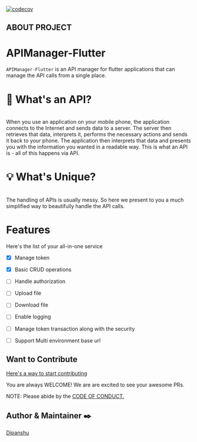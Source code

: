 [![codecov](https://codecov.io/gh/101Loop/APIManager-Flutter/branch/master/graph/badge.svg?token=770R0EZKQG)](undefined)
## ABOUT PROJECT

# APIManager-Flutter
`APIManager-Flutter` is an API manager for flutter applications that can manage
the API calls from a single place.<br>

# 🔮 What's an API?
  
<br>  When you use an application on your mobile phone, the application connects to the Internet and sends data to a server. The server then retrieves that data, interprets it, performs the necessary actions and sends it back to your phone. The application then interprets that data and presents you with the information you wanted in a readable way. This is what an API is - all of this happens via API.<br>


# 💡 What's Unique?
<br> The handling of APIs is usually messy. So here we present to you a much simplified way to beautifully handle the API calls.

# Features
 Here's the list of your all-in-one service
- [X] Manage token 
- [x] Basic CRUD operations
- [ ] Handle authorization
- [ ] Upload file
- [ ] Download file
- [ ] Enable logging
- [ ] Manage token transaction along with the security
- [ ] Support Multi environment base url


## Want to Contribute
[Here's a way to start contributing](https://github.com/101Loop/APIManager-Flutter/blob/master/CONTRIBUTING.md)


You are always WELCOME! We are are excited to see your awesome PRs.

 NOTE: Please abide by the [CODE OF CONDUCT.](https://github.com/101Loop/APIManager-Flutter/blob/master/CODE_OF_CONDUCT.md)



## Author & Maintainer ✒️
[Dipanshu](https://github.com/iamdipanshusingh)

